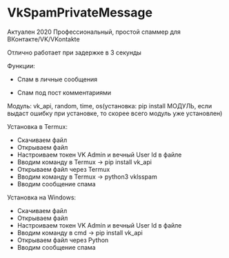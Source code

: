 # VkSpamPrivateMessage

Актуален 2020
Профессиональный, простой спаммер для ВКонтакте/VK/VKontakte

Отлично работает при задержке в 3 секунды

Функции:

- Спам в личные сообщения

- Спам под пост комментариями

Модуль: vk_api, random, time, os(установка: pip install МОДУЛЬ, если выдаст ошибку при установке, то скорее всего модуль уже установлен)

Установка в Termux:
   - Скачиваем файл
   - Открываем файл
   - Настроиваем токен VK Admin и вечный User Id в файле
   - Вводим команду в Termux -> pip install vk_api
   - Открываем файл через Termux
   - Вводим команду в Termux -> python3 vklsspam
   - Вводим сообщение спама
   
   Установка на Windows:
   - Скачиваем файл
   - Открываем файл
   - Настроиваем токен VK Admin и вечный User Id в файле
   - Вводим команду в cmd -> pip install vk_api
   - Открываем файл через Python
   - Вводим сообщение спама
